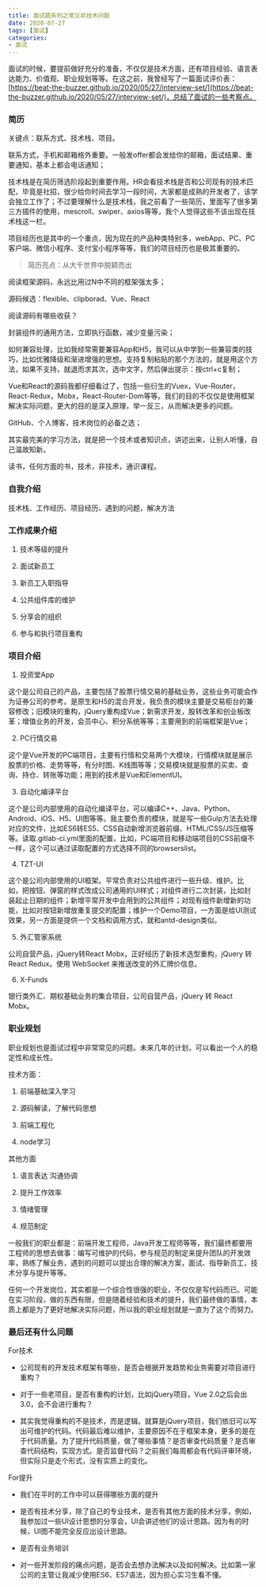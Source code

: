 ```yaml
---
title: 面试题系列之常见非技术问题
date: 2020-07-27
tags: [面试]
categories: 
- 面试
---
```


面试的时候，要提前做好充分的准备，不仅仅是技术方面，还有项目经验、语言表达能力、价值观、职业规划等等。在这之前，我曾经写了一篇面试评价表：[https://beat-the-buzzer.github.io/2020/05/27/interview-set/](https://beat-the-buzzer.github.io/2020/05/27/interview-set/)，总结了面试的一些考察点。

### 简历

关键点：联系方式、技术栈、项目。

联系方式，手机和邮箱格外重要。一般发offer都会发给你的邮箱，面试结果、重要通知，基本上都会电话通知；

技术栈是在简历筛选阶段起到重要作用。HR会看技术栈是否和公司现有的技术匹配，毕竟是社招，很少给你时间去学习一段时间，大家都是成熟的开发者了，该学会独立工作了；不过要理解什么是技术栈，我之前看了一些简历，里面写了很多第三方插件的使用，mescroll、swiper、axios等等，我个人觉得这些不该出现在技术栈这一栏。

项目经历也是其中的一个重点，因为现在的产品种类特别多，webApp、PC、PC客户端、微信小程序、支付宝小程序等等，我们的项目经历也是极其重要的。

> 简历亮点：从大千世界中脱颖而出

阅读框架源码，永远比用过N中不同的框架强太多；

源码候选：flexible、clipborad、Vue、React

阅读源码有哪些收获？

封装组件的通用方法，立即执行函数，减少变量污染；

如何兼容处理，比如我经常需要兼容App和H5，我可以从中学到一些兼容类的技巧，比如优雅降级和渐进增强的思想。支持复制粘贴的那个方法的，就是用这个方法，如果不支持，就退而求其次，选中文字，然后弹出提示：按ctrl+c复制；

Vue和React的源码我都仔细看过了，包括一些衍生的Vuex，Vue-Router，React-Redux，Mobx，React-Router-Dom等等。我们的目的不仅仅是使用框架解决实际问题，更大的目的是深入原理，举一反三，从而解决更多的问题。

GitHub、个人博客，技术岗位的必备之选；

其实最完美的学习方法，就是把一个技术或者知识点，讲述出来，让别人听懂，自己温故知新。

读书，任何方面的书，技术，非技术，通识课程。

### 自我介绍

技术栈、工作经历、项目经历、遇到的问题，解决方法

### 工作成果介绍

1. 技术等级的提升

2. 面试新员工

3. 新员工入职指导

4. 公共组件库的维护

5. 分享会的组织

6. 参与和执行项目重构

### 项目介绍

1. 投资堂App

这个是公司自己的产品，主要包括了股票行情交易的基础业务，这些业务可能会作为证券公司的参考。是原生和H5的混合开发，我负责的模块主要是交易柜台的兼容修改；旧模块的重构，jQuery重构成Vue；新需求开发，股转改革和创业板改革；增值业务的开发，会员中心、积分系统等等；主要用到的前端框架是Vue；

2. PC行情交易

这个是Vue开发的PC端项目，主要有行情和交易两个大模块，行情模块就是展示股票的价格、走势等等，有分时图、K线图等等；交易模块就是股票的买卖、查询、持仓、转账等功能；用到的技术是Vue和ElementUI。

3. 自动化编译平台

这个是公司内部使用的自动化编译平台，可以编译C++、Java、Python、Android、iOS、H5、UI图等等。我主要负责的模块，就是写一些Gulp方法去处理对应的文件，比如ES6转ES5、CSS自动新增浏览器前缀、HTML/CSS/JS压缩等等。读取.gitlab-ci.yml里面的配置，比如，PC端项目和移动端项目的CSS前缀不一样，这个可以通过读取配置的方式选择不同的browserslist。

4. TZT-UI

这个是公司内部使用的UI框架。平常负责对公共组件进行一些升级、维护。比如，把按钮、弹窗的样式改成公司通用的UI样式；对组件进行二次封装，比如封装起止日期的组件；新增平常开发中会用到的公共组件；对现有组件新增新的功能，比如对按钮新增放重复提交的配置；维护一个Demo项目，一方面是给UI测试效果，另一方面是提供一个文档和调用方式，就和antd-design类似。

5. 外汇管家系统

公司自营产品，jQuery转React Mobx，正好经历了新技术选型重构，jQuery 转 React Redux。使用 WebSocket 来推送改变的外汇牌价信息。

6. X-Funds

银行类外汇、期权基础业务的集合项目，公司自营产品，jQuery 转 React Mobx。

### 职业规划

职业规划也是面试过程中非常常见的问题。未来几年的计划，可以看出一个人的稳定性和成长性。

技术方面：

1. 前端基础深入学习

2. 源码解读，了解代码思想

3. 前端工程化

4. node学习

其他方面

1. 语言表达 沟通协调

2. 提升工作效率

3. 情绪管理

4. 规范制定

一般我们的职业都是：前端开发工程师，Java开发工程师等等，我们最终都要用工程师的思想去做事：编写可维护的代码，参与规范的制定来提升团队的开发效率，熟练了解业务，遇到的问题可以提出合理的解决方案，面试、指导新员工，技术分享与提升等等。

任何一个开发岗位，其实都是一个综合性很强的职业，不仅仅是写代码而已。可能在实习阶段，做的东西有限，但是随着经验和技术的提升，我们最终做的事情，本质上都是为了更好地解决实际问题，所以我的职业规划就是一直为了这个而努力。

### 最后还有什么问题

For技术

 - 公司现有的开发技术框架有哪些，是否会根据开发趋势和业务需要对项目进行重构？

 - 对于一些老项目，是否有重构的计划，比如jQuery项目，Vue 2.0之后会出3.0，会不会进行重构？

 - 其实我觉得重构的不是技术，而是逻辑。就算是jQuery项目，我们依旧可以写出可维护的代码。代码最后难以维护，主要原因不在于框架本身，更多的是在于代码质量。为了提升代码质量，做了哪些事情？是否审查代码质量？是否审查代码结构，实现方式。是否监督代码？之前我们每周都会有代码评审环境，但实际只是走个形式，没有实质上的变化。

For提升

 - 我们在平时的工作中可以获得哪些方面的提升

 - 是否有技术分享，除了自己的专业技术，是否有其他方面的技术分享，例如，我参加过一些UI设计思想的分享会，UI会讲述他们的设计思路。因为有的时候，UI图不能完全反应出设计思路。

 - 是否有业务培训

 - 对一些开发阶段的痛点问题，是否会去想办法解决以及如何解决。比如第一家公司的主管让我减少使用ES6、ES7语法，因为担心实习生看不懂。

